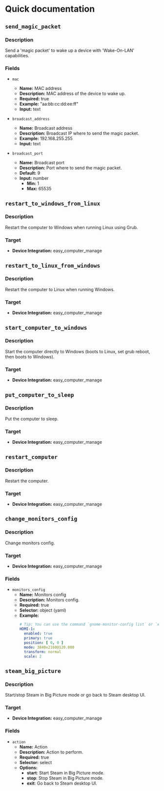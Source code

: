 # Quick documentation

## `send_magic_packet`

### Description

Send a 'magic packet' to wake up a device with 'Wake-On-LAN' capabilities.

### Fields

- `mac`
    - **Name:** MAC address
    - **Description:** MAC address of the device to wake up.
    - **Required:** true
    - **Example:** "aa:bb:cc:dd:ee:ff"
    - **Input:** text

- `broadcast_address`
    - **Name:** Broadcast address
    - **Description:** Broadcast IP where to send the magic packet.
    - **Example:** 192.168.255.255
    - **Input:** text

- `broadcast_port`
    - **Name:** Broadcast port
    - **Description:** Port where to send the magic packet.
    - **Default:** 9
    - **Input:** number
        - **Min:** 1
        - **Max:** 65535

## `restart_to_windows_from_linux`

### Description

Restart the computer to Windows when running Linux using Grub.

### Target

- **Device Integration:** easy_computer_manage

## `restart_to_linux_from_windows`

### Description

Restart the computer to Linux when running Windows.

### Target

- **Device Integration:** easy_computer_manage

## `start_computer_to_windows`

### Description

Start the computer directly to Windows (boots to Linux, set grub reboot, then boots to Windows).

### Target

- **Device Integration:** easy_computer_manage

## `put_computer_to_sleep`

### Description

Put the computer to sleep.

### Target

- **Device Integration:** easy_computer_manage

## `restart_computer`

### Description

Restart the computer.

### Target

- **Device Integration:** easy_computer_manage

## `change_monitors_config`

### Description

Change monitors config.

### Target

- **Device Integration:** easy_computer_manage

### Fields

- `monitors_config`
    - **Name:** Monitors config
    - **Description:** Monitors config.
    - **Required:** true
    - **Selector:** object (yaml)
    - **Example:**
      ```yaml
      # Tip: You can use the command `gnome-monitor-config list` or `xrandr` to your monitors names and resolutions.
      HDMI-1:
        enabled: true
        primary: true
        position: [ 0, 0 ]
        mode: 3840x2160@120.000
        transform: normal
        scale: 2
      ```



## `steam_big_picture`

### Description

Start/stop Steam in Big Picture mode or go back to Steam desktop UI.

### Target

- **Device Integration:** easy_computer_manage

### Fields

- `action`
    - **Name:** Action
    - **Description:** Action to perform.
    - **Required:** true
    - **Selector:** select
    - **Options:**
      - **start**: Start Steam in Big Picture mode.
      - **stop**: Stop Steam in Big Picture mode.
      - **exit**: Go back to Steam desktop UI.